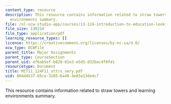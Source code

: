 ```yaml
---
content_type: resource
description: This resource contains information related to straw towers and learning
  environments summary.
file: /ol-ocw-studio-app/courses/11-124-introduction-to-education-looking-forward-and-looking-back-on-education-fall-2011/864d4537b5ce32856a493e83a13de4c7_MIT11_124F11_sttrs_smry.pdf
file_size: 138214
file_type: application/pdf
learning_resource_types: []
license: https://creativecommons.org/licenses/by-nc-sa/4.0/
ocw_type: OCWFile
parent_title: Major Assignments
parent_type: CourseSection
parent_uid: ef6ab5ef-b820-01e3-e5d5-d32bac4f0fd1
resourcetype: Document
title: MIT11_124F11_sttrs_smry.pdf
uid: 864d4537-b5ce-3285-6a49-3e83a13de4c7
---
```

This resource contains information related to straw towers and learning environments summary.